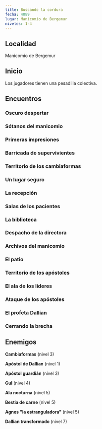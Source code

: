 ```yaml
---
title: Buscando la cordura
fecha: 4089
lugar: Manicomio de Bergemur
niveles: 1-4
---
```


## Localidad

Manicomio de Bergemur

## Inicio

Los jugadores tienen una pesadilla colectiva.

## Encuentros

### Oscuro despertar

### Sótanos del manicomio

### Primeras impresiones

### Barricada de supervivientes

### Territorio de los cambiaformas

### Un lugar seguro

### La recepción

### Salas de los pacientes

### La biblioteca

### Despacho de la directora

### Archivos del manicomio

### El patio

### Territorio de los apóstoles

### El ala de los líderes

### Ataque de los apóstoles

### El profeta Dallian

### Cerrando la brecha 

## Enemigos

**Cambiaformas** (nivel 3)

**Apóstol de Dallian** (nivel 1)

**Apóstol guardián** (nivel 3)

**Gul** (nivel 4)

**Ala nocturna** (nivel 5)

**Bestia de carne** (nivel 5)

**Agnes "la estranguladora"** (nivel 5)

**Dallian transformado** (nivel 7)